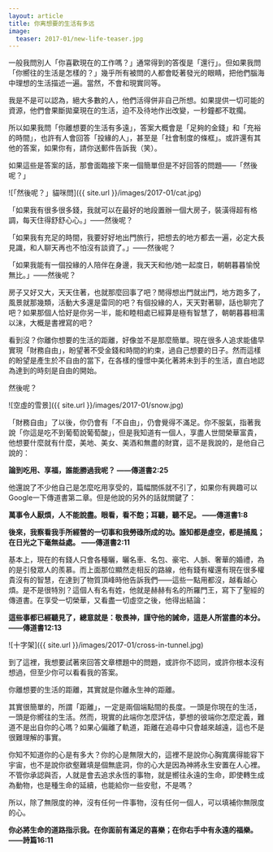 ```yaml
---
layout: article
title: 你离想要的生活有多远
image:
  teaser: 2017-01/new-life-teaser.jpg
---
```

一般我問別人「你喜歡現在的工作嗎？」通常得到的答復是「還行」。但如果我問「你嚮往的生活是怎樣的？」幾乎所有被問的人都會眨著發光的眼睛，把他們腦海中理想的生活描述一遍。當然，不會和現實同等。

我是不是可以認為，絕大多數的人，他們活得併非自己所想。如果提供一切可能的資源，他們會果斷拋棄現在的生活，迫不及待地作出改變，一秒鐘都不耽擱。

所以如果我問「你離想要的生活有多遠」，答案大概會是「足夠的金錢」和「充裕的時間」，也許有人會回答「投緣的人」，甚至是「社會制度的條框」。或許還有其他的答案，如果你有，請你送郵件告訴我（笑）。

如果這些是答案的話，那會面臨接下來一個簡單但是不好回答的問題——「然後呢？」

![「然後呢？」貓咪問]({{ site.url }}/images/2017-01/cat.jpg)

「如果我有很多很多錢，我就可以在最好的地段置辦一個大房子，裝潢得超有格調，每天住得舒舒心心。」——然後呢？

「如果我有充足的時間，我要好好地出門旅行，把想去的地方都去一遍，必定大長見識，和人聊天再也不怕沒有談資了。」——然後呢？

「如果我能有一個投緣的人陪伴在身邊，我天天和他/她一起度日，朝朝暮暮愉悅無比。」——然後呢？

房子又好又大，天天住著，也就那麼回事了吧？閒得想出門就出門，地方跑多了，風景就那幾類，活動大多還是雷同的吧？有個投緣的人，天天對著聊，話也聊完了吧？如果那個人恰好是你另一半，能和睦相處已經算是極有智慧了，朝朝暮暮相濡以沫，大概是書裡寫的吧？

看到沒？你離你想要的生活的距離，好像並不是那麼簡單。現在很多人追求能儘早實現「財務自由」，盼望著不受金錢和時間的約束，過自己想要的日子。然而這樣的盼望是產生於不自由的當下，在各樣的憧憬中美化著將未到手的生活，直白地認為達到的時刻是自由的開始。

然後呢？

![空虛的雪景]({{ site.url }}/images/2017-01/snow.jpg)

「財務自由」了以後，你仍會有「不自由」，仍會覺得不滿足。你不服氣，指著我說「你這是吃不到葡萄說葡萄酸」，但是我知道有一個人，享盡人世間榮華富貴，他想要什麼就有什麼，美地、美女、美酒和無盡的財寶，這不是我說的，是他自己說的：

**論到吃用、享福，誰能勝過我呢？ ——傳道書2:25**

他還說了不少他自己是怎麼吃用享受的，篇幅關係就不引了，如果你有興趣可以Google一下傳道書第二章。但是他說的另外的話就關鍵了：

**萬事令人厭煩，人不能說盡。眼看，看不飽；耳聽，聽不足。 ——傳道書1:8**

**後來，我察看我手所經營的一切事和我勞碌所成的功。誰知都是虛空，都是捕風；在日光之下毫無益處。 ——傳道書2:11**

基本上，現在的有錢人只會各種曬，曬名車、名包、豪宅、人脈、奢華的婚禮，為的是引發眾人的羨慕。而上面那位顯然走相反的路線，他有錢有權還有現在很多權貴沒有的智慧，在達到了物質頂峰時他告訴我們——這些一點用都沒，越看越心煩。是不是很特別？這個人有名有姓，他就是赫赫有名的所羅門王，寫下了聖經的傳道書。在享受一切榮華，又看盡一切虛空之後，他得出結論：

**這些事都已經聽見了，總意就是：敬畏神，謹守他的誡命，這是人所當盡的本分。 ——傳道書12:13**

![十字架]({{ site.url }}/images/2017-01/cross-in-tunnel.jpg)

到了這裡，我想要試著來回答文章標題中的問題，或許你不認同，或許你根本沒有想過，但至少你可以看看我的答案。

你離想要的生活的距離，其實就是你離永生神的距離。

其實很簡單的，所謂「距離」，一定是兩個端點間的長度。一頭是你現在的生活，一頭是你嚮往的生活。然而，現實的此端你怎麼評估，夢想的彼端你怎麼定義，難道不是出自你的心嗎？如果心偏離了軌道，距離在追尋中只會越來越遠，這也不是很難理解的事實。

你知不知道你的心是有多大？你的心是無限大的，這裡不是說你心胸寬廣得能容下宇宙，也不是說你欲壑難填是個無底洞，你的心大是因為神將永生安置在人心裡。不管你承認與否，人就是會去追求永恆的事物，就是嚮往永遠的生命，即使轉生成為動物，也是種生命的延續，也能給你一些安慰，不是嗎？

所以，除了無限度的神，沒有任何一件事物，沒有任何一個人，可以填補你無限度的心。

**你必將生命的道路指示我。在你面前有滿足的喜樂；在你右手中有永遠的福樂。 ——詩篇16:11**
